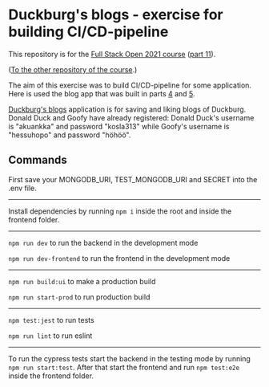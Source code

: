 # Duckburg's blogs - exercise for building CI/CD-pipeline

This repository is for the [Full Stack Open 2021 course](https://fullstackopen.com/en/) ([part 11](https://fullstackopen.com/en/part11)). 

([To the other repository of the course](https://github.com/ankaleh/full-stack-open-pokedex).)

The aim of this exercise was to build CI/CD-pipeline for some application. Here is used the blog app that was built in parts [4](https://github.com/ankaleh/full-stack-osa4-blogilista) and [5](https://github.com/ankaleh/full-stack-osa5-bloglist-fronted). 

[Duckburg's blogs](https://duckburg-blogs.herokuapp.com/) application is for saving and liking blogs of Duckburg. Donald Duck and Goofy have already registered: Donald Duck's username is "akuankka" and password "kosla313" while Goofy's username is "hessuhopo" and password "höhöö".

## Commands

First save your MONGODB_URI, TEST_MONGODB_URI and SECRET into the .env file.

***

Install dependencies by running `npm i` inside the root and inside the frontend folder.

***

`npm run dev` to run the backend in the development mode

`npm run dev-frontend` to run the frontend in the development mode

***

`npm run build:ui` to make a production build

`npm run start-prod` to run production build

***

`npm test:jest` to run tests

`npm run lint` to run eslint

***

To run the cypress tests start the backend in the testing mode by running `npm run start:test`. After that start the frontend and run `npm test:e2e` inside the frontend folder.





